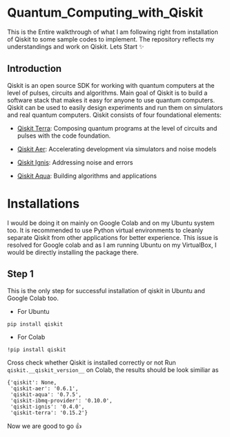 # Quantum_Computing_with_Qiskit

This is the Entire walkthrough of what I am following right from installation of Qiskit to some sample codes to implement. The repository reflects my understandings and work on Qiskit. Lets Start ✨

## Introduction

Qiskit is an open source SDK for working with quantum computers at the level of pulses, circuits and algorithms. Main goal of Qiskit is to build a software stack that makes it easy for anyone to use quantum computers. Qiskit can be used to easily design experiments and run them on simulators and real quantum computers.
Qiskit consists of four foundational elements:

- [Qiskit Terra](https://qiskit.org/documentation/the_elements.html#terra): Composing quantum programs at the level of circuits and pulses with the code foundation.

- [Qiskit Aer](https://qiskit.org/documentation/the_elements.html#aer): Accelerating development via simulators and noise models

- [Qiskit Ignis](https://qiskit.org/documentation/the_elements.html#ignis): Addressing noise and errors

- [Qiskit Aqua](https://qiskit.org/documentation/the_elements.html#aqua): Building algorithms and applications

# Installations 

I would be doing it on mainly on Google Colab and on my Ubuntu system too. It is recommended to use Python virtual environments to cleanly separate Qiskit from other applications for better experience. This issue is resolved for Google colab and as I am running Ubuntu on my VirtualBox, I would be directly installing the package there.

## Step 1 

This is the only step for successful installation of qiskit in Ubuntu and Google Colab too.
- For Ubuntu
```
pip install qiskit
```
- For Colab
```
!pip install qiskit
```
Cross check whether Qiskit is installed correctly or not
Run ``` qiskit.__qiskit_version__ ``` on Colab, the results should be look similiar as
```
{'qiskit': None,
 'qiskit-aer': '0.6.1',
 'qiskit-aqua': '0.7.5',
 'qiskit-ibmq-provider': '0.10.0',
 'qiskit-ignis': '0.4.0',
 'qiskit-terra': '0.15.2'}
 ```
 Now we are good to go 👍
